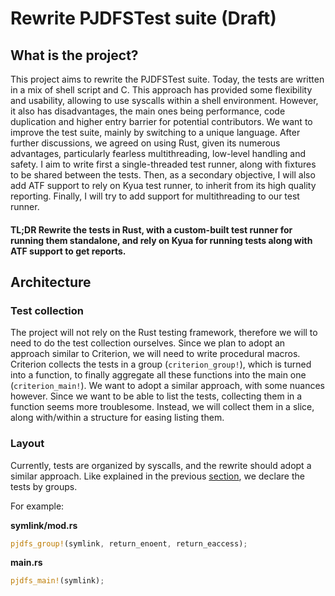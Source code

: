 # Rewrite PJDFSTest suite (Draft)

## What is the project?

This project aims to rewrite the PJDFSTest suite.
Today, the tests are written in a mix of shell script and C.
This approach has provided some flexibility and usability, allowing to use syscalls within a shell environment.
However, it also has disadvantages, the main ones being performance, code duplication and
higher entry barrier for potential contributors.
We want to improve the test suite, mainly by switching to a unique language.
After further discussions, we agreed on using Rust, given its numerous advantages,
particularly fearless multithreading, low-level handling and safety.
I aim to write first a single-threaded test runner, along with fixtures to be shared between the tests.
Then, as a secondary objective, I will also add ATF support to rely on Kyua test runner,
to inherit from its high quality reporting.
Finally, I will try to add support for multithreading to our test runner.

#### TL;DR Rewrite the tests in Rust, with a custom-built test runner for running them standalone, and rely on Kyua for running tests along with ATF support to get reports.

## Architecture

### Test collection

The project will not rely on the Rust testing framework,
therefore we will to need to do the test collection ourselves.
Since we plan to adopt an approach similar to Criterion, we will need to write procedural macros.
Criterion collects the tests in a group (`criterion_group!`), which is turned into a function,
to finally aggregate all these functions into the main one (`criterion_main!`).
We want to adopt a similar approach, with some nuances however.
Since we want to be able to list the tests, collecting them in a function seems more troublesome.
Instead, we will collect them in a slice, along with/within a structure for easing listing them.


### Layout

Currently, tests are organized by syscalls, and the rewrite should adopt a similar approach.
Like explained in the previous [section](#test-collection), we declare the tests by groups.

For example:

**symlink/mod.rs**
```rust
pjdfs_group!(symlink, return_enoent, return_eaccess);
```

**main.rs**
```rust
pjdfs_main!(symlink);
```
